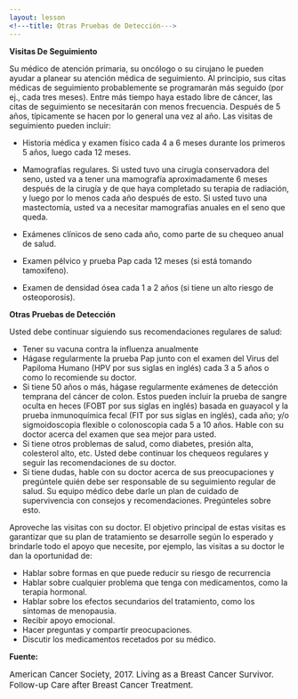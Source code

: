 ```yaml
---
layout: lesson
<!---title: Otras Pruebas de Detección--->
---
```


**Visitas De Seguimiento**

Su médico de atención primaria, su oncólogo o su cirujano le pueden ayudar a planear su atención médica de seguimiento. Al principio, sus citas médicas de seguimiento probablemente se programarán más seguido (por ej., cada tres meses). Entre más tiempo haya estado libre de cáncer, las citas de seguimiento se necesitarán con menos frecuencia. Después de 5 años, típicamente se hacen por lo general una vez al año. Las visitas de seguimiento pueden incluir:

* Historia médica y examen físico cada 4 a 6 meses durante los primeros 5 años, luego cada 12 meses.

* Mamografías regulares. Si usted tuvo una cirugía conservadora del seno, usted va a tener una mamografía aproximadamente 6 meses después de la cirugía y de que haya completado su terapia de radiación, y luego por lo menos cada año después de esto. Si usted tuvo una mastectomía, usted va a necesitar mamografías anuales en el seno que queda.

* Exámenes clínicos de seno cada año, como parte de su chequeo anual de salud.

* Examen pélvico y prueba Pap cada 12 meses (si está tomando tamoxifeno).

* Examen de densidad ósea cada 1 a 2 años (si tiene un alto riesgo de osteoporosis).


**Otras Pruebas de Detección**

Usted debe continuar siguiendo sus recomendaciones regulares de salud:

* Tener su vacuna contra la influenza anualmente
* Hágase regularmente la prueba Pap junto con el examen del Virus del Papiloma Humano (HPV por sus siglas en inglés) cada 3 a 5 años o como lo recomiende su doctor.
* Si tiene 50 años o más, hágase regularmente exámenes de detección temprana del cáncer de colon. Estos pueden incluir la prueba de sangre oculta en heces (FOBT por sus siglas en inglés) basada en guayacol y la prueba inmunoquímica fecal (FIT por sus siglas en inglés), cada año; y/o sigmoidoscopia flexible o colonoscopia cada 5 a 10 años. Hable con su doctor acerca del examen que sea mejor para usted.
* Si tiene otros problemas de salud, como diabetes, presión alta, colesterol alto, etc. Usted debe continuar los chequeos regulares y seguir las recomendaciones de su doctor.
* Si tiene dudas, hable con su doctor acerca de sus preocupaciones y pregúntele quién debe ser responsable de su seguimiento regular de salud. Su equipo médico debe darle un plan de cuidado de supervivencia con consejos y recomendaciones. Pregúnteles sobre esto.

Aproveche las visitas con su doctor. El objetivo principal de estas visitas es garantizar que su plan de tratamiento se desarrolle según lo esperado y brindarle todo el apoyo que necesite, por ejemplo, las visitas a su doctor le dan la oportunidad de:
* Hablar sobre formas en que puede reducir su riesgo de recurrencia
* Hablar sobre cualquier problema que tenga con medicamentos, como la terapia hormonal.
* Hablar sobre los efectos secundarios del tratamiento, como los síntomas de menopausia.
* Recibir apoyo emocional.
* Hacer preguntas y compartir preocupaciones.
* Discutir los medicamentos recetados por su médico.

**Fuente:**

<span style="font-size:15px;">American Cancer Society, 2017. Living as a Breast Cancer Survivor. Follow-up Care after Breast Cancer Treatment.</span>


